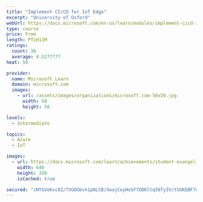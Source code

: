 ```yaml
---
title: "Implement CI/CD for IoT Edge"
excerpt: "University of Oxford"
webUrl: https://docs.microsoft.com/en-us/learn/modules/implement-cicd-iot-edge/
type: course
price: Free
length: PT1H11M
ratings:
  count: 36
  average: 4.5277777
heat: 50

provider:
  name: Microsoft Learn
  domain: microsoft.com
  images:
    - url: /assets/images/organizations/microsoft.com-50x50.jpg
      width: 50
      height: 50

levels:
  - Intermediate

topics:
  - Azure
  - IoT

images:
  - url: https://docs.microsoft.com/learn/achievements/student-evangelism/implement-cicd-for-iot-edge-social.png
    width: 640
    height: 320
    isCached: true

secured: "cNYSUoKxc8Z/TVGOGbvk1pNLCB/XwajCeyHoSF7ODKltq56TyIV/tSGKEBF7danHBcIm75XaBUu1cMGL0diDGReYbTyBQk1/9vxL7OXaym2Y/Bk0oQ+V3JjTp4RplWE715GQK1nNfsx8TJ7pZTKfRjLr2ZxTD/A0cTuvB90Pro2v1SOy18P/oT6DLEGSY2eeBh/CfrlJjbwwsvgQiZmKhTrQ3vq4waeJJLjHF6OlCT1y36Xrl5Bm002FeoIWo1UOcaSoQkmKLKUs5nvSmJ7TV4U+sy05gmHGiSBsTJ7HPSoUZ+eHzfsr+kmezJE0x0Gp9L757A9+WQSRv5evVbaO++jipIs5909l2IPJWY1MgakuvDmnEaUYZ9rsb3U49zJIi9uEnE25G1LSTSsN8Msvq6Oudkk/ZZZePvUzEPWyU4c=;iGDgPofyoznjOhlFXOBKrg=="
---
```


